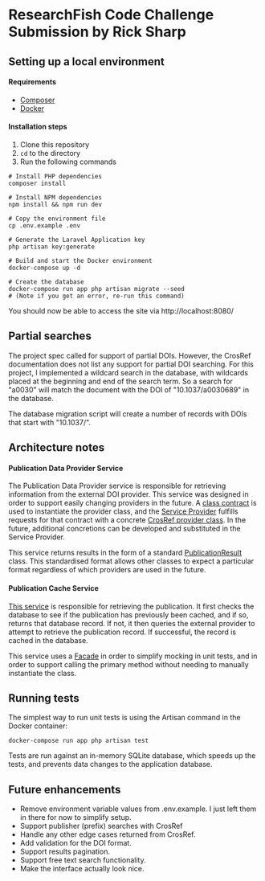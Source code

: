 # ResearchFish Code Challenge Submission by Rick Sharp

## Setting up a local environment

#### Requirements

-   [Composer](https://getcomposer.org/download/)
-   [Docker](https://docs.docker.com/get-docker/)

#### Installation steps

1. Clone this repository
2. `cd` to the directory
3. Run the following commands
```
# Install PHP dependencies
composer install

# Install NPM dependencies
npm install && npm run dev

# Copy the environment file
cp .env.example .env

# Generate the Laravel Application key
php artisan key:generate

# Build and start the Docker environment
docker-compose up -d

# Create the database
docker-compose run app php artisan migrate --seed
# (Note if you get an error, re-run this command)
```

You should now be able to access the site via http://localhost:8080/

## Partial searches

The project spec called for support of partial DOIs. However, the CrosRef documentation does not list any support for partial DOI searching. For this project, I implemented a wildcard search in the database, with wildcards placed at the beginning and end of the search term. So a search for "a0030" will match the document with the DOI of "10.1037/a0030689" in the database. 

The database migration script will create a number of records with DOIs that start with "10.1037/".

## Architecture notes

#### Publication Data Provider Service

The Publication Data Provider service is responsible for retrieving information from the external DOI provider. This
service was designed in order to support easily changing providers in the future. A [class contract](https://github.com/ricksharp7/researchfish-test/blob/master/app/Services/PublicationDataProvider/Contracts/DataProvider.php) is used to instantiate
the provider class, and the [Service Provider](https://github.com/ricksharp7/researchfish-test/blob/master/app/Providers/PublicationDataProvider.php) fulfills requests for that contract with a concrete [CrosRef provider class](https://github.com/ricksharp7/researchfish-test/blob/master/app/Services/PublicationDataProvider/Providers/CrosRef.php).
In the future, additional concretions can be developed and substituted in the Service Provider.

This service returns results in the form of a standard [PublicationResult](https://github.com/ricksharp7/researchfish-test/blob/master/app/Services/PublicationDataProvider/PublicationResult.php) class. This standardised format allows
other classes to expect a particular format regardless of which providers are used in the future.

#### Publication Cache Service

[This service](https://github.com/ricksharp7/researchfish-test/blob/master/app/Services/PublicationCacheService.php) is responsible for retrieving the publication. It first checks the database to see if the publication has
previously been cached, and if so, returns that database record. If not, it then queries the external provider to attempt
to retrieve the publication record. If successful, the record is cached in the database.

This service uses a [Facade](https://github.com/ricksharp7/researchfish-test/blob/master/app/Facades/PublicationCacheFacade.php) in order to simplify mocking in unit tests, and in order to support calling the
primary method without needing to manually instantiate the class.

## Running tests

The simplest way to run unit tests is using the Artisan command in the Docker container:

```
docker-compose run app php artisan test
```

Tests are run against an in-memory SQLite database, which speeds up the tests, and prevents data changes to the application database.

## Future enhancements

- Remove environment variable values from .env.example. I just left them in there for now to simplify setup.
- Support publisher (prefix) searches with CrosRef
- Handle any other edge cases returned from CrosRef.
- Add validation for the DOI format.
- Support results pagination.
- Support free text search functionality.
- Make the interface actually look nice.
